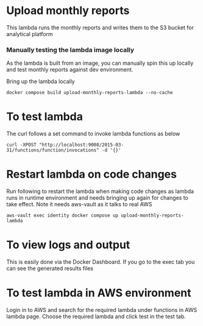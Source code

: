 # Upload monthly reports

This lambda runs the monthly reports and writes them to the S3 bucket for analytical platform

### Manually testing the lambda image locally

As the lambda is built from an image, you can manually spin this up locally and test monthly reports against dev environment.

Bring up the lambda locally

```
docker compose build upload-monthly-reports-lambda --no-cache
```

# To test lambda
The curl follows a set command to invoke lambda functions as below

```
curl -XPOST "http://localhost:9008/2015-03-31/functions/function/invocations" -d '{}'
```

# Restart lambda on code changes

Run following to restart the lambda when making code changes as lambda runs in runtime environment and needs
bringing up again for changes to take effect. Note it needs aws-vault as it talks to real AWS

```
aws-vault exec identity docker compose up upload-monthly-reports-lambda
```

# To view logs and output

This is easily done via the Docker Dashboard. If you go to the exec tab you can see the generated results files

# To test lambda in AWS environment

Login in to AWS and search for the required lambda under functions in AWS lambda page.
Choose the required lambda and click test in the test tab.

